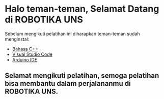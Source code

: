# Halo teman-teman, Selamat Datang di ROBOTIKA UNS

Sebelum mengikuti pelatihan ini diharapkan teman-teman sudah menginstal:

- [Bahasa C++](https://www.mingw-w64.org/)
- [Visual Studio Code](https://code.visualstudio.com/)
- [Arduino IDE](https://www.arduino.cc/en/software/)

Selamat mengikuti pelatihan, semoga pelatihan bisa membantu dalam perjalananmu di ROBOTIKA UNS.
---